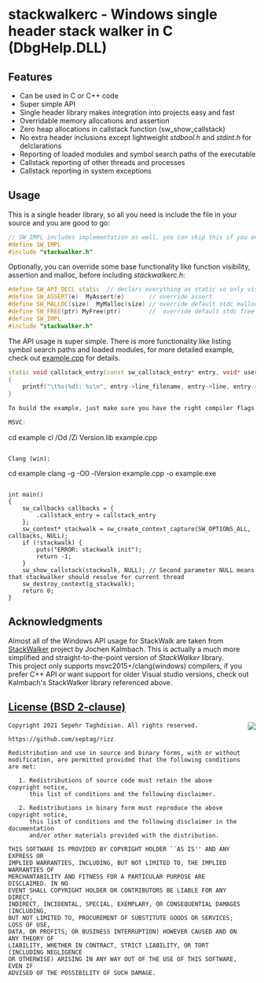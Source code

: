 # stackwalkerc - Windows single header stack walker in C (DbgHelp.DLL)

## Features

- Can be used in C or C++ code
- Super simple API
- Single header library makes integration into projects easy and fast
- Overridable memory allocations and assertion
- Zero heap allocations in callstack function (sw_show_callstack)
- No extra header inclusions except lightweight *stdbool.h* and *stdint.h* for delclarations
- Reporting of loaded modules and symbol search paths of the executable
- Callstack reporting of other threads and processes
- Callstack reporting in system exceptions

## Usage
This is a single header library, so all you need is include the file in your source and you are good to go:

```cpp
// SW_IMPL includes implementation as well, you can skip this if you only want the declarations
#define SW_IMPL
#include "stackwalker.h"
```

Optionally, you can override some base functionality like function visibility, assertion and malloc, before including *stackwalkerc.h*:

```cpp
#define SW_API_DECL static  // declars everything as static so only visible to current translation unit
#define SW_ASSERT(e)  MyAssert(e)       // override assert
#define SW_MALLOC(size)  MyMalloc(size) // override default stdc malloc
#define SW_FREE(ptr) MyFree(ptr)        //  override default stdc free
#define SW_IMPL
#include "stackwalker.h"
```

The API usage is super simple. There is more functionality like listing symbol search paths and loaded modules, for more detailed example, check out [example.cpp](example/example.cpp) for details.

```cpp
static void callstack_entry(const sw_callstack_entry* entry, void* userptr)
{
    printf("\t%s(%d): %s\n", entry->line_filename, entry->line, entry->und_fullname);
}

To build the example, just make sure you have the right compiler flags (build debug symbols) and also link with *Version.lib*. The main API will be loaded dyamically from *dbghelp.dll* in common system paths (see `sw__init_internal` to see the search paths for the DLL file):

MSVC:
```
cd example
cl /Od /Zi Version.lib example.cpp
```

Clang (win):
```
cd example 
clang -g -O0 -lVersion example.cpp -o example.exe
```

int main() 
{
    sw_callbacks callbacks = {
        .callstack_entry = callstack_entry
    };
    sw_context* stackwalk = sw_create_context_capture(SW_OPTIONS_ALL, callbacks, NULL);
    if (!stackwalk) {
        puts("ERROR: stackwalk init");
        return -1;
    }
    sw_show_callstack(stackwalk, NULL); // Second parameter NULL means that stackwalker should resolve for current thread
    sw_destroy_context(g_stackwalk);
    return 0;
}
```

## Acknowledgments
Almost all of the Windows API usage for StackWalk are taken from [StackWalker](https://github.com/JochenKalmbach/StackWalker) project by Jochen Kalmbach. This is actually a much more simplified and straight-to-the-point version of *StackWalker* library.   
This project only supports msvc2015+/clang(windows) compilers, if you prefer C++ API or want support for older Visual studio versions, check out Kalmbach's StackWalker library referenced above.

[License (BSD 2-clause)](https://github.com/septag/stackwalkerc/blob/master/LICENSE)
--------------------------------------------------------------------------

<a href="http://opensource.org/licenses/BSD-2-Clause" target="_blank">
<img align="right" src="http://opensource.org/trademarks/opensource/OSI-Approved-License-100x137.png">
</a>

	Copyright 2021 Sepehr Taghdisian. All rights reserved.
	
	https://github.com/septag/rizz
	
	Redistribution and use in source and binary forms, with or without
	modification, are permitted provided that the following conditions are met:
	
	   1. Redistributions of source code must retain the above copyright notice,
	      this list of conditions and the following disclaimer.
	
	   2. Redistributions in binary form must reproduce the above copyright notice,
	      this list of conditions and the following disclaimer in the documentation
	      and/or other materials provided with the distribution.
	
	THIS SOFTWARE IS PROVIDED BY COPYRIGHT HOLDER ``AS IS'' AND ANY EXPRESS OR
	IMPLIED WARRANTIES, INCLUDING, BUT NOT LIMITED TO, THE IMPLIED WARRANTIES OF
	MERCHANTABILITY AND FITNESS FOR A PARTICULAR PURPOSE ARE DISCLAIMED. IN NO
	EVENT SHALL COPYRIGHT HOLDER OR CONTRIBUTORS BE LIABLE FOR ANY DIRECT,
	INDIRECT, INCIDENTAL, SPECIAL, EXEMPLARY, OR CONSEQUENTIAL DAMAGES (INCLUDING,
	BUT NOT LIMITED TO, PROCUREMENT OF SUBSTITUTE GOODS OR SERVICES; LOSS OF USE,
	DATA, OR PROFITS; OR BUSINESS INTERRUPTION) HOWEVER CAUSED AND ON ANY THEORY OF
	LIABILITY, WHETHER IN CONTRACT, STRICT LIABILITY, OR TORT (INCLUDING NEGLIGENCE
	OR OTHERWISE) ARISING IN ANY WAY OUT OF THE USE OF THIS SOFTWARE, EVEN IF
	ADVISED OF THE POSSIBILITY OF SUCH DAMAGE.
